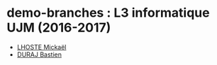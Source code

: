 # demo-branches : L3 informatique UJM (2016-2017)

* [LHOSTE Mickaël](students/mlhoste.md "Mickaël LHOSTE, mlhoste pour les intimes...")
* [DURAJ Bastien](students/mlhoste.md "Bastien DURAJ")


